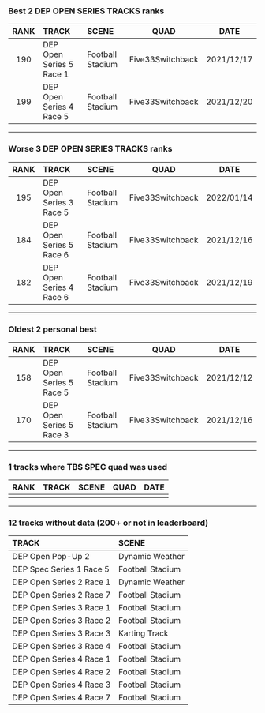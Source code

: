 ### Best 2 DEP OPEN SERIES TRACKS ranks
|RANK|TRACK|SCENE|QUAD|DATE|
|:---:|:---|:---|:---:|:---:|
|190|DEP Open Series 5 Race 1|Football Stadium|Five33Switchback|2021/12/17|
|199|DEP Open Series 4 Race 5|Football Stadium|Five33Switchback|2021/12/20|
---
### Worse 3 DEP OPEN SERIES TRACKS ranks
|RANK|TRACK|SCENE|QUAD|DATE|
|:---:|:---|:---|:---:|:---:|
|195|DEP Open Series 3 Race 5|Football Stadium|Five33Switchback|2022/01/14|
|184|DEP Open Series 5 Race 6|Football Stadium|Five33Switchback|2021/12/16|
|182|DEP Open Series 4 Race 6|Football Stadium|Five33Switchback|2021/12/19|
---
### Oldest 2 personal best
|RANK|TRACK|SCENE|QUAD|DATE|
|:---:|:---|:---|:---:|:---:|
|158|DEP Open Series 5 Race 5|Football Stadium|Five33Switchback|2021/12/12|
|170|DEP Open Series 5 Race 3|Football Stadium|Five33Switchback|2021/12/16|
---
### 1 tracks where TBS SPEC quad was used
|RANK|TRACK|SCENE|QUAD|DATE|
|:---:|:---|:---|:---:|:---:|
||||||
---
### 12 tracks without data (200+ or not in leaderboard)
|TRACK|SCENE|
|:---|:---|
|DEP Open Pop-Up 2|Dynamic Weather|
|DEP Spec Series 1 Race 5|Football Stadium|
|DEP Open Series 2 Race 1|Dynamic Weather|
|DEP Open Series 2 Race 7|Football Stadium|
|DEP Open Series 3 Race 1|Football Stadium|
|DEP Open Series 3 Race 2|Football Stadium|
|DEP Open Series 3 Race 3|Karting Track|
|DEP Open Series 3 Race 4|Football Stadium|
|DEP Open Series 4 Race 1|Football Stadium|
|DEP Open Series 4 Race 2|Football Stadium|
|DEP Open Series 4 Race 3|Football Stadium|
|DEP Open Series 4 Race 7|Football Stadium|
